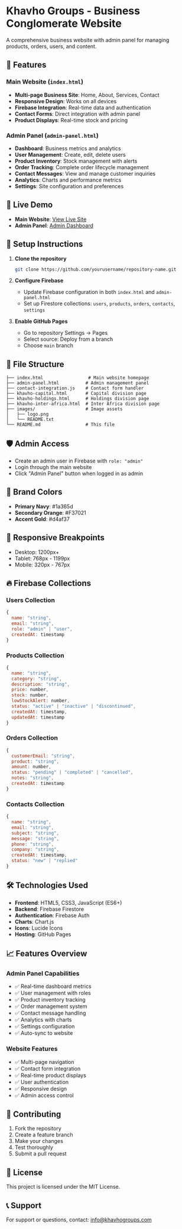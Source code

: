 # Khavho Groups - Business Conglomerate Website

A comprehensive business website with admin panel for managing products, orders, users, and content.

## 🌟 Features

### Main Website (`index.html`)
- **Multi-page Business Site**: Home, About, Services, Contact
- **Responsive Design**: Works on all devices
- **Firebase Integration**: Real-time data and authentication
- **Contact Forms**: Direct integration with admin panel
- **Product Displays**: Real-time stock and pricing

### Admin Panel (`admin-panel.html`)
- **Dashboard**: Business metrics and analytics
- **User Management**: Create, edit, delete users
- **Product Inventory**: Stock management with alerts
- **Order Tracking**: Complete order lifecycle management
- **Contact Messages**: View and manage customer inquiries
- **Analytics**: Charts and performance metrics
- **Settings**: Site configuration and preferences

## 🚀 Live Demo

- **Main Website**: [View Live Site](https://yourusername.github.io/repository-name/)
- **Admin Panel**: [Admin Dashboard](https://yourusername.github.io/repository-name/admin-panel.html)

## 🔧 Setup Instructions

1. **Clone the repository**
   ```bash
   git clone https://github.com/yourusername/repository-name.git
   ```

2. **Configure Firebase**
   - Update Firebase configuration in both `index.html` and `admin-panel.html`
   - Set up Firestore collections: `users`, `products`, `orders`, `contacts`, `settings`

3. **Enable GitHub Pages**
   - Go to repository Settings → Pages
   - Select source: Deploy from a branch
   - Choose `main` branch

## 📁 File Structure

```
├── index.html                 # Main website homepage
├── admin-panel.html          # Admin management panel
├── contact-integration.js    # Contact form handler
├── khavho-capital.html       # Capital division page
├── khavho-holdings.html      # Holdings division page
├── khavho-inter-africa.html  # Inter Africa division page
├── images/                   # Image assets
│   ├── logo.png
│   └── README.txt
└── README.md                 # This file
```

## 🛡️ Admin Access

- Create an admin user in Firebase with `role: "admin"`
- Login through the main website
- Click "Admin Panel" button when logged in as admin

## 🎨 Brand Colors

- **Primary Navy**: #1a365d
- **Secondary Orange**: #F37021
- **Accent Gold**: #d4af37

## 📱 Responsive Breakpoints

- Desktop: 1200px+
- Tablet: 768px - 1199px
- Mobile: 320px - 767px

## 🔥 Firebase Collections

### Users Collection
```javascript
{
  name: "string",
  email: "string",
  role: "admin" | "user",
  createdAt: timestamp
}
```

### Products Collection
```javascript
{
  name: "string",
  category: "string",
  description: "string",
  price: number,
  stock: number,
  lowStockAlert: number,
  status: "active" | "inactive" | "discontinued",
  createdAt: timestamp,
  updatedAt: timestamp
}
```

### Orders Collection
```javascript
{
  customerEmail: "string",
  product: "string",
  amount: number,
  status: "pending" | "completed" | "cancelled",
  notes: "string",
  createdAt: timestamp
}
```

### Contacts Collection
```javascript
{
  name: "string",
  email: "string",
  subject: "string",
  message: "string",
  phone: "string",
  company: "string",
  createdAt: timestamp,
  status: "new" | "replied"
}
```

## 🛠️ Technologies Used

- **Frontend**: HTML5, CSS3, JavaScript (ES6+)
- **Backend**: Firebase Firestore
- **Authentication**: Firebase Auth
- **Charts**: Chart.js
- **Icons**: Lucide Icons
- **Hosting**: GitHub Pages

## 📈 Features Overview

### Admin Panel Capabilities
- ✅ Real-time dashboard metrics
- ✅ User management with roles
- ✅ Product inventory tracking
- ✅ Order management system
- ✅ Contact message handling
- ✅ Analytics with charts
- ✅ Settings configuration
- ✅ Auto-sync to website

### Website Features
- ✅ Multi-page navigation
- ✅ Contact form integration
- ✅ Real-time product displays
- ✅ User authentication
- ✅ Responsive design
- ✅ Admin access control

## 🤝 Contributing

1. Fork the repository
2. Create a feature branch
3. Make your changes
4. Test thoroughly
5. Submit a pull request

## 📄 License

This project is licensed under the MIT License.

## 📞 Support

For support or questions, contact: info@khavhogroups.com